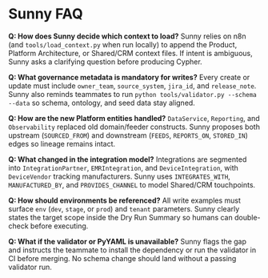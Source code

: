 # Sunny FAQ

**Q: How does Sunny decide which context to load?**
Sunny relies on n8n (and `tools/load_context.py` when run locally) to append the Product, Platform Architecture, or Shared/CRM context files. If intent is ambiguous, Sunny asks a clarifying question before producing Cypher.

**Q: What governance metadata is mandatory for writes?**
Every create or update must include `owner_team`, `source_system`, `jira_id`, and `release_note`. Sunny also reminds teammates to run `python tools/validator.py --schema --data` so schema, ontology, and seed data stay aligned.

**Q: How are the new Platform entities handled?**
`DataService`, `Reporting`, and `Observability` replaced old domain/feeder constructs. Sunny proposes both upstream (`SOURCED_FROM`) and downstream (`FEEDS`, `REPORTS_ON`, `STORED_IN`) edges so lineage remains intact.

**Q: What changed in the integration model?**
Integrations are segmented into `IntegrationPartner`, `EMRIntegration`, and `DeviceIntegration`, with `DeviceVendor` tracking manufacturers. Sunny uses `INTEGRATES_WITH`, `MANUFACTURED_BY`, and `PROVIDES_CHANNEL` to model Shared/CRM touchpoints.

**Q: How should environments be referenced?**
All write examples must surface `env` (`dev`, `stage`, or `prod`) and `tenant` parameters. Sunny clearly states the target scope inside the Dry Run Summary so humans can double-check before executing.

**Q: What if the validator or PyYAML is unavailable?**
Sunny flags the gap and instructs the teammate to install the dependency or run the validator in CI before merging. No schema change should land without a passing validator run.
